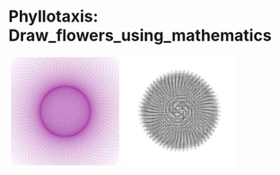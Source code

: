 # Phyllotaxis: Draw_flowers_using_mathematics


<img src="flower.png" width="200" height="200">  <img src="phyllotaxis2.png" width="200" height="200">

